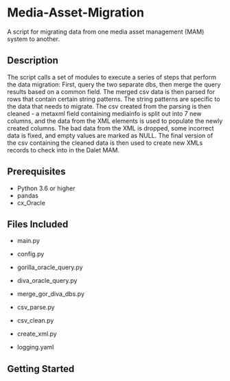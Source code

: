 # Media-Asset-Migration
A script for migrating data from one media asset management (MAM) system to another.

## Description
The script calls a set of modules to execute a series of steps that
perform the data migration: First, query the two separate dbs, then merge
the query results based on a common field. The merged csv data is then
parsed for rows that contain certain string patterns. The string patterns
are specific to the data that needs to migrate. The csv created from the
parsing is then cleaned - a metaxml field containing mediainfo is split
out into 7 new columns, and the data from the XML elements is used to
populate the newly created columns. The bad data from the XML is dropped,
some incorrect data is fixed, and empty values are marked as NULL. The
final version of the csv containing the cleaned data is then used to
create new XMLs records to check into in the Dalet MAM.

## Prerequisites 

* Python 3.6 or higher
* pandas 
* cx_Oracle

## Files Included

* main.py
* config.py
* gorilla_oracle_query.py
* diva_oracle_query.py
* merge_gor_diva_dbs.py
* csv_parse.py
* csv_clean.py
* create_xml.py

* logging.yaml 


## Getting Started

